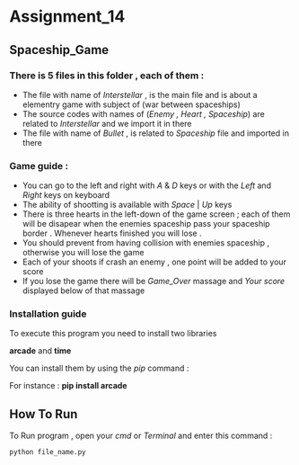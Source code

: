 # Assignment_14

## Spaceship_Game

### There is 5 files in this folder , each of them :

- The file with name of *Interstellar* , is the main file and is about a elementry game with subject of (war between spaceships)
- The source codes with names of (*Enemy , Heart , Spaceship*) are related to *Interstellar* and we import it in there
- The file with name of *Bullet* , is related to *Spaceship* file and imported in there 

### Game guide :
- You can go to the left and right with *A* & *D* keys or with the *Left* and *Right* keys on keyboard
- The ability of shootting is available with *Space* | *Up* keys
- There is three hearts in the left-down of the game screen ; each of them will be disapear when the enemies spaceship pass your spaceship border . Whenever hearts finished you will lose .
- You should prevent from having collision with enemies spaceship , otherwise you will lose the game
- Each of your shoots if crash an enemy , one point will be added to your score
- If you lose the game there will be *Game_Over* massage and *Your score* displayed below of that massage


### Installation guide
To execute this program you need to install two libraries

**arcade** and **time**

You can install them by using the *pip* command :

For instance :
**pip install arcade**



## How To Run

To Run program , open your *cmd* or *Terminal* and enter this command :

```
python file_name.py
```
